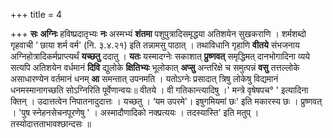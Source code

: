 +++
title = 4

+++
**सः** **अग्निः** हविष्प्रदातृभ्यः **नः** अस्मभ्यं **शंतमा** पशुपुत्रादिसमृद्धया अतिशयेन सुखकराणि । शर्मशब्दो गृहवाची  ‘ छाया शर्म वर्म' (नि. ३.४.२१) इति तन्नामसु पाठात् । तथाविधानि गृहाणि **वीतये** संभजनाय अग्निहोत्रादिकर्मप्राप्त्यर्थं **यच्छतु** ददातु । **यतः** यस्मादग्नेः सकाशात् **प्रुष्णवत्** समृद्धिमत् दानभोगादिना व्यये सत्यपि अतिशयेन वर्धमानं **दिवि** द्युलोके **क्षितिभ्यः** भूलोकात् **अप्सु** अन्तरिक्षे च समुत्पन्नं **वसु** तत्तल्लोके असाधारण्येन वर्तमानं धनम् **आ** समन्तात् उपनमति । यतोऽग्नेः प्रसादात् त्रिषु लोकेषु विद्यमानं धनमस्मानागच्छति सोऽग्निरिति पूर्वेणान्वयः॥ वीतये । वी गतिकान्त्यादिषु ।' मन्त्रे वृषेषपच° ' इत्यादिना क्तिन् । उदात्तत्वेन निपातनादुदात्तः । यच्छतु । ‘यम उपरमे'। इषुगमियमां छः' इति मकारस्य छः । प्रुष्णवत् । 'पुष स्नेहनसेचनपूरणेषु ' । अस्मादौणादिको नक्प्रत्ययः । तदस्यास्ति' इति मतुप् । तस्योदात्तताभावश्छान्दसः ॥